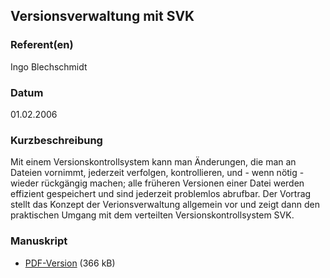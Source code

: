 
 
## Versionsverwaltung mit SVK


### Referent(en)
 Ingo Blechschmidt

### Datum
 01.02.2006

### Kurzbeschreibung
 Mit einem Versionskontrollsystem kann man Änderungen, die man an Dateien
vornimmt, jederzeit verfolgen, kontrollieren, und - wenn nötig - wieder
rückgängig machen; alle früheren Versionen einer Datei werden effizient
gespeichert und sind jederzeit problemlos abrufbar. Der Vortrag stellt das
Konzept der Verionsverwaltung allgemein vor und zeigt dann den praktischen
Umgang mit dem verteilten Versionskontrollsystem SVK.


### Manuskript

          
* [PDF-Version](/download/Vortraege/SVK.pdf) (366 kB)
                 
      
  

